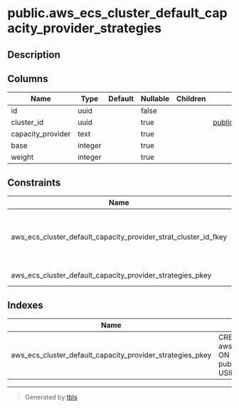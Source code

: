# public.aws_ecs_cluster_default_capacity_provider_strategies

## Description

## Columns

| Name | Type | Default | Nullable | Children | Parents | Comment |
| ---- | ---- | ------- | -------- | -------- | ------- | ------- |
| id | uuid |  | false |  |  |  |
| cluster_id | uuid |  | true |  | [public.aws_ecs_clusters](public.aws_ecs_clusters.md) |  |
| capacity_provider | text |  | true |  |  |  |
| base | integer |  | true |  |  |  |
| weight | integer |  | true |  |  |  |

## Constraints

| Name | Type | Definition |
| ---- | ---- | ---------- |
| aws_ecs_cluster_default_capacity_provider_strat_cluster_id_fkey | FOREIGN KEY | FOREIGN KEY (cluster_id) REFERENCES aws_ecs_clusters(id) ON DELETE CASCADE |
| aws_ecs_cluster_default_capacity_provider_strategies_pkey | PRIMARY KEY | PRIMARY KEY (id) |

## Indexes

| Name | Definition |
| ---- | ---------- |
| aws_ecs_cluster_default_capacity_provider_strategies_pkey | CREATE UNIQUE INDEX aws_ecs_cluster_default_capacity_provider_strategies_pkey ON public.aws_ecs_cluster_default_capacity_provider_strategies USING btree (id) |

---

> Generated by [tbls](https://github.com/k1LoW/tbls)

